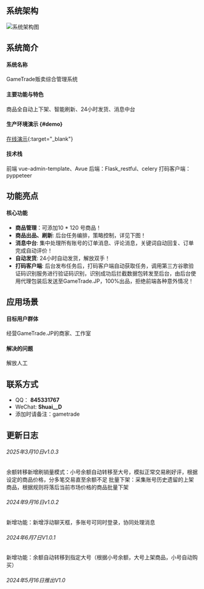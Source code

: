 ## 系统架构

![系统架构图](/images/82b91715853218.png)

## 系统简介

#### 系统名称

GameTrade贩卖综合管理系统

#### 主要功能与特色

商品全自动上下架、智能刷新、24小时发货、消息中台

#### 生产环境演示 {#demo}

[在线演示](https://www.gd-bot.com){:target="_blank"}

#### 技术栈

前端 vue-admin-template、Avue
后端：Flask_restful、celery
打码客户端：pyppeteer

## 功能亮点

#### 核心功能

- **商品管理**：可添加10 * 120 号商品！
- **商品出品、刷新**: 后台任务编排，策略控制，详见下图！
- **消息中台**: 集中处理所有账号的订单消息、评论消息，关键词自动回复、订单完成自动评价！
- **自动发货**: 24小时自动发货，解放双手！
- **打码客户端**: 后台发布任务后，打码客户端自动获取任务，调用第三方谷歌验证码识别服务进行验证码识别，识别成功后拦截数据包转发至后台，由后台使用代理包装后发送至GameTrade.JP，100%出品，拒绝前端各种意外情况！

## 应用场景

#### 目标用户群体

经营GameTrade.JP的商家、工作室

#### 解决的问题

解放人工

## 联系方式

- QQ：
  **845331767**
- WeChat:
  **Shuai__D**
- 添加时请备注：gametrade

## 更新日志

###### 2025年3月10日v1.0.3

余额转移新增刷销量模式：小号余额自动转移至大号，模拟正常交易刷好评，根据设定的商品价格，分多笔交易直至余额不足
批量下架：采集账号历史遗留的上架商品，根据规则将落后当前市场价格的商品批量下架

###### 2024年9月16日v1.0.2

新增功能：新增浮动聊天框，多账号可同时登录，协同处理消息

###### 2024年6月7日V1.0.1

新增功能：余额自动转移到指定大号（根据小号余额，大号上架商品，小号自动购买）

###### 2024年5月16日推出V1.0
